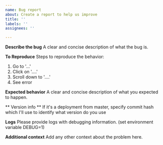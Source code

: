 ```yaml
---
name: Bug report
about: Create a report to help us improve
title: ''
labels: ''
assignees: ''

---
```


**Describe the bug**
A clear and concise description of what the bug is.

**To Reproduce**
Steps to reproduce the behavior:
1. Go to '...'
2. Click on '....'
3. Scroll down to '....'
4. See error

**Expected behavior**
A clear and concise description of what you expected to happen.

** Version info **
If it's a deployment from master, specify commit hash which I'll use to identify what version do you use

**Logs**
Please provide logs with debugging information. (set environment variable DEBUG=1)

**Additional context**
Add any other context about the problem here.
